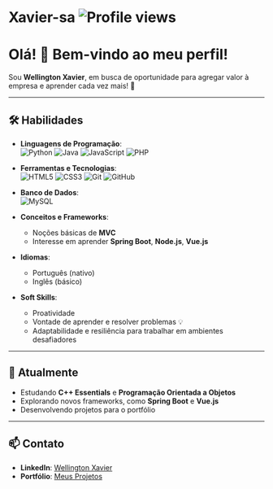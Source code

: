 # Xavier-sa <img src="https://komarev.com/ghpvc/?username=wellingtonxs&color=006bed" alt="Profile views" />

# Olá! 👋 Bem-vindo ao meu perfil!

Sou **Wellington Xavier**, em busca de oportunidade para agregar valor à empresa e aprender cada vez mais! 🚀

---

## 🛠️ Habilidades

- **Linguagens de Programação**:  
  ![Python](https://img.shields.io/badge/-Python-3776AB?style=flat-square&logo=python&logoColor=white)
  ![Java](https://img.shields.io/badge/-Java-007396?style=flat-square&logo=java&logoColor=white)
  ![JavaScript](https://img.shields.io/badge/-JavaScript-F7DF1E?style=flat-square&logo=javascript&logoColor=black)
  ![PHP](https://img.shields.io/badge/-PHP-777BB4?style=flat-square&logo=php&logoColor=white)

- **Ferramentas e Tecnologias**:  
  ![HTML5](https://img.shields.io/badge/-HTML5-E34F26?style=flat-square&logo=html5&logoColor=white)
  ![CSS3](https://img.shields.io/badge/-CSS3-1572B6?style=flat-square&logo=css3&logoColor=white)
  ![Git](https://img.shields.io/badge/-Git-F05032?style=flat-square&logo=git&logoColor=white)
  ![GitHub](https://img.shields.io/badge/-GitHub-181717?style=flat-square&logo=github&logoColor=white)

- **Banco de Dados**:  
  ![MySQL](https://img.shields.io/badge/-MySQL-4479A1?style=flat-square&logo=mysql&logoColor=white)

- **Conceitos e Frameworks**:  
  - Noções básicas de **MVC**  
  - Interesse em aprender **Spring Boot**, **Node.js**, **Vue.js**  

- **Idiomas**:  
  - Português (nativo)  
  - Inglês (básico)  

- **Soft Skills**:  
  - Proatividade  
  - Vontade de aprender e resolver problemas 💡  
  - Adaptabilidade e resiliência para trabalhar em ambientes desafiadores  

---

## 🌱 Atualmente

- Estudando **C++ Essentials** e **Programação Orientada a Objetos**  
- Explorando novos frameworks, como **Spring Boot** e **Vue.js**  
- Desenvolvendo projetos para o portfólio  

---

## 📫 Contato

- **LinkedIn**: [Wellington Xavier](https://www.linkedin.com/in/wellington-xavier-90a004300/)  
- **Portfólio**: [Meus Projetos](https://xavierdev.pages.dev)
